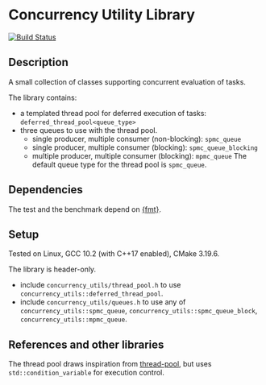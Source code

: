 
# Concurrency Utility Library

[![Build Status](https://travis-ci.com/flubbe/concurrency_utils.svg?branch=main)](https://travis-ci.com/flubbe/concurrency_utils)

## Description

A small collection of classes supporting concurrent evaluation of tasks. 

The library contains:
 - a templated thread pool for deferred execution of tasks: `deferred_thread_pool<queue_type>`
 - three queues to use with the thread pool.
    - single producer, multiple consumer (non-blocking): `spmc_queue`
    - single producer, multiple consumer (blocking): `spmc_queue_blocking`
    - multiple producer, multiple consumer (blocking): `mpmc_queue`
The default queue type for the thread pool is `spmc_queue`.

## Dependencies

The test and the benchmark depend on [{fmt}](https://github.com/fmtlib/fmt).

## Setup

Tested on Linux, GCC 10.2 (with C++17 enabled), CMake 3.19.6.

The library is header-only.
 - include `concurrency_utils/thread_pool.h` to use `concurrency_utils::deferred_thread_pool`.
 - include `concurrency_utils/queues.h` to use any of `concurrency_utils::spmc_queue`, `concurrency_utils::spmc_queue_block`, `concurrency_utils::mpmc_queue`.
 
## References and other libraries

The thread pool draws inspiration from [thread-pool](https://github.com/bshoshany/thread-pool), but uses `std::condition_variable` for execution control.
